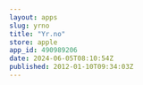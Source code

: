 ```yaml
---
layout: apps
slug: yrno
title: "Yr.no"
store: apple
app_id: 490989206
date: 2024-06-05T08:10:54Z
published: 2012-01-10T09:34:03Z
---
```

